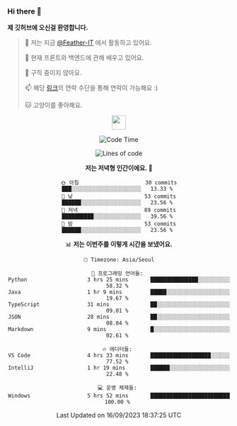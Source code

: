 ### Hi there 👋

**제 깃허브에 오신걸 환영합니다.**
 > 🔭 저는 지금 [@Feather-IT](https://www.github.com/Feather-IT) 에서 활동하고 있어요.
> 
 >  🌱 현재 프론트와 백엔드에 관해 배우고 있어요.
> 
 >  🚫 구직 중이지 않아요.
> 
 > 📫 해당 [링크](https://litt.ly/wh3nilvyou)의 연락 수단을 통해 연락이 가능해요 :)
>
 > 🐱 고양이를 좋아해요.

<div align="center"> 
 <a href="https://litt.ly/wh3nilvyou">
    <img src="https://github.githubassets.com/images/mona-loading-default.gif" width="32" />
 </a>

<!--START_SECTION:waka-->
![Code Time](http://img.shields.io/badge/Code%20Time-55%20hrs%2053%20mins-blue)

![Lines of code](https://img.shields.io/badge/%EC%A0%80%EB%8A%94%20%EC%97%AC%ED%83%9C%EA%B9%8C%EC%A7%80%20-308.7%20thousand%20%EC%A4%84%EC%9D%98%20%EC%BD%94%EB%93%9C%EB%A5%BC%20%EC%9E%91%EC%84%B1%ED%96%88%EC%96%B4%EC%9A%94.-blue)

**저는 저녁형 인간이에요. 🦉** 

```text
🌞 아침                     30 commits          ███░░░░░░░░░░░░░░░░░░░░░░   13.33 % 
🌆 낮　                     53 commits          ██████░░░░░░░░░░░░░░░░░░░   23.56 % 
🌃 저녁                     89 commits          ██████████░░░░░░░░░░░░░░░   39.56 % 
🌙 밤　                     53 commits          ██████░░░░░░░░░░░░░░░░░░░   23.56 % 
```


📊 **저는 이번주를 이렇게 시간을 보냈어요.** 

```text
🕑︎ Timezone: Asia/Seoul

💬 프로그래밍 언어들: 
Python                   3 hrs 25 mins       ███████████████░░░░░░░░░░   58.32 % 
Java                     1 hr 9 mins         █████░░░░░░░░░░░░░░░░░░░░   19.67 % 
TypeScript               31 mins             ██░░░░░░░░░░░░░░░░░░░░░░░   09.01 % 
JSON                     28 mins             ██░░░░░░░░░░░░░░░░░░░░░░░   08.04 % 
Markdown                 9 mins              █░░░░░░░░░░░░░░░░░░░░░░░░   02.61 % 

🔥 에디터들: 
VS Code                  4 hrs 33 mins       ███████████████████░░░░░░   77.52 % 
IntelliJ                 1 hr 19 mins        ██████░░░░░░░░░░░░░░░░░░░   22.48 % 

💻 운영 체제들: 
Windows                  5 hrs 52 mins       █████████████████████████   100.00 % 
```


 Last Updated on 16/09/2023 18:37:25 UTC
<!--END_SECTION:waka-->
</div>

